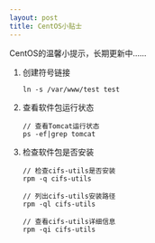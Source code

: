 ```yaml
---
layout: post
title: CentOS小贴士
---
```


CentOS的温馨小提示，长期更新中……

1. 创建符号链接

    ```text
    ln -s /var/www/test test
    ```
    
2. 查看软件包运行状态

    ```text
    // 查看Tomcat运行状态
    ps -ef|grep tomcat
    ```

3. 检查软件包是否安装

    ```text
    // 检查cifs-utils是否安装
    rpm -q cifs-utils
     
    // 列出cifs-utils安装路径
    rpm -ql cifs-utils
     
    // 查看cifs-utils详细信息
    rpm -qi cifs-utils
    ```